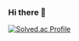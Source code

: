 ### Hi there 👋

[![Solved.ac Profile](http://mazassumnida.wtf/api/v2/generate_badge?boj=jeongjji)](https://solved.ac/jeongjji/)

